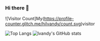 ### Hi there 👋

<!--
**hilvandy/hilvandy** is a ✨ _special_ ✨ repository because its `README.md` (this file) appears on your GitHub profile.

Here are some ideas to get you started:

- 🔭 I’m currently working on ...
- 🌱 I’m currently learning ...
- 👯 I’m looking to collaborate on ...
- 🤔 I’m looking for help with ...
- 💬 Ask me about ...
- 📫 How to reach me: ...
- 😄 Pronouns: ...
- ⚡ Fun fact: ...
-->
![Visitor Count]My(https://profile-counter.glitch.me/hilvandy/count.svg)visitor

![Top Langs](https://github-readme-stats.vercel.app/api/top-langs/?username=hilvandy&layout=compact)
![lvandy's GitHub stats](https://github-readme-stats.vercel.app/api?username=hilvandy&show_icons=true&theme=tokyonight)
